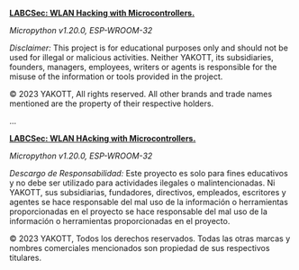 [**LABCSec: WLAN Hacking with Microcontrollers.**]()

*Micropython v1.20.0, ESP-WROOM-32*

*Disclaimer:* This project is for educational purposes only and should not be used for illegal or malicious activities. Neither YAKOTT, its subsidiaries, founders, managers, employees, writers or agents is responsible for the misuse of the information or tools provided in the project.

© 2023 YAKOTT, All rights reserved. All other brands and trade names mentioned are the property of their respective holders.

...

[**LABCSec: WLAN HAcking with Microcontrollers.**]()

*Micropython v1.20.0, ESP-WROOM-32*

*Descargo de Responsabilidad:* Este proyecto es solo para fines educativos y no debe ser utilizado para actividades ilegales o malintencionadas. Ni YAKOTT, sus subsidiarias, fundadores, directivos, empleados, escritores y agentes se hace responsable del mal uso de la información o herramientas proporcionadas en el proyecto se hace responsable del mal uso de la información o herramientas proporcionadas en el proyecto.

© 2023 YAKOTT, Todos los derechos reservados. Todas las otras marcas y nombres comerciales mencionados son propiedad de sus respectivos titulares.

